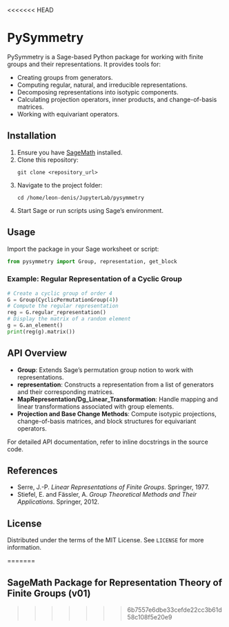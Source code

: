 <<<<<<< HEAD
# PySymmetry

PySymmetry is a Sage-based Python package for working with finite groups and their representations. It provides tools for:
- Creating groups from generators.
- Computing regular, natural, and irreducible representations.
- Decomposing representations into isotypic components.
- Calculating projection operators, inner products, and change-of-basis matrices.
- Working with equivariant operators.

## Installation

1. Ensure you have [SageMath](https://www.sagemath.org/) installed.
2. Clone this repository:
   ```
   git clone <repository_url>
   ```
3. Navigate to the project folder:
   ```
   cd /home/leon-denis/JupyterLab/pysymmetry
   ```
4. Start Sage or run scripts using Sage’s environment.

## Usage

Import the package in your Sage worksheet or script:
```python
from pysymmetry import Group, representation, get_block
```

### Example: Regular Representation of a Cyclic Group

```python
# Create a cyclic group of order 4
G = Group(CyclicPermutationGroup(4))
# Compute the regular representation
reg = G.regular_representation()
# Display the matrix of a random element
g = G.an_element()
print(reg(g).matrix())
```

## API Overview

- **Group**: Extends Sage’s permutation group notion to work with representations.
- **representation**: Constructs a representation from a list of generators and their corresponding matrices.
- **MapRepresentation/Dg_Linear_Transformation**: Handle mapping and linear transformations associated with group elements.
- **Projection and Base Change Methods**: Compute isotypic projections, change-of-basis matrices, and block structures for equivariant operators.

For detailed API documentation, refer to inline docstrings in the source code.

## References

- Serre, J.-P. *Linear Representations of Finite Groups*. Springer, 1977.
- Stiefel, E. and Fässler, A. *Group Theoretical Methods and Their Applications*. Springer, 2012.

## License

Distributed under the terms of the MIT License. See `LICENSE` for more information.


=======
## SageMath Package for Representation Theory of Finite Groups (v01)
>>>>>>> 6b7557e6dbe33cefde22cc3b61d58c108f5e20e9

